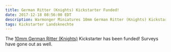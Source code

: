 ```yaml
---
title: German Ritter (Knights) Kickstarter Funded!
date: 2017-12-18 08:56:00 EDT
description: Warmonger Miniatures 10mm German Ritter (Knights) Kickstarter has been funded.
tags: Kickstarter Landsknechte
---
```

The [10mm German Ritter (Knights)](https://www.kickstarter.com/projects/1765086496/10mm-german-ritter-knights) Kickstarter has been funded! Surveys have gone out as well.